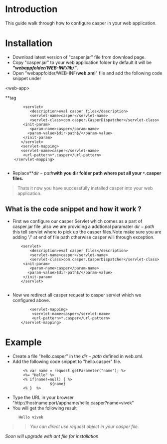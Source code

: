 # Introduction #

This guide walk through how to configure casper in your web application.


# Installation #

  * Download latest version of "casper.jar" file from download page.
  * Copy "casper.jar" to your web application folder by default it will be _**"webappfolder/WEB-INF/lib/"**_.
  * Open "webappfolder/WEB-INF/**web.xml**" file and add the following code snippet under 

&lt;web-app&gt;

**tag
```
        <servlet>
           <description>eval casper files</description>
           <servlet-name>casper</servlet-name>
           <servlet-class>com.casper.CasperDispatcher</servlet-class>
        <init-param>
           <param-name>casper</param-name>
          <param-value>$dir-path$/</param-value>
        </init-param>
       </servlet>
       <servlet-mapping>
       <servlet-name>casper</servlet-name>
        <url-pattern>*.casper</url-pattern>
    </servlet-mapping>
    
```
  * Replace**$dir-path$**with you dir folder path where put all your `*`.casper files.**

> Thats it now you have successfully installed casper into your web application.
## What is the code snippet and how it work ? ##
  * First we configure our casper Servlet which comes as a part of casper.jar file ,also we are providing a addtional paramater $dir-path$ this tell servlet where to pick up the casper files.Note make sure you are adding '/' at end of file path otherwise casper will through exception.
```
       <servlet>
           <description>eval casper files</description>
           <servlet-name>casper</servlet-name>
           <servlet-class>com.casper.CasperDispatcher</servlet-class>
        <init-param>
           <param-name>casper</param-name>
          <param-value>$dir-path$/</param-value>
        </init-param>
       </servlet>
   
```
  * Now we redirect all casper request to casper servlet which we configured above.
```
           <servlet-mapping>
            <servlet-name>casper</servlet-name>
            <url-pattern>*.casper</url-pattern>
       </servlet-mapping>
```


# Example #

  * Create a file "hello.casper" in the $dir-path$ defined in web.xml.
  * Add the following code snippet to "hello.casper" file.
```
        <% var name = request.getParameter("name"); %>
        <%= "Hello" %>
        <% if(name!=null) { %>
                    ${name}
        <% }  %>
```
  * Type the URL in your browser "http://hostname:port/appname/hello.casper?name=vivek"
  * You will get the following result
```
      Hello vivek
```
> > _You can direct use request object in your casper file._


_Soon will upgrade with ant file for installation._